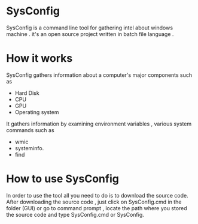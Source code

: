 # SysConfig
SysConfig is a command line tool for gathering intel about windows machine .
it's an open source project written in batch file language .

# How it works 
SysConfig gathers information about a computer's 
major components such as

* Hard Disk
* CPU
* GPU
* Operating system

It gathers information by examining environment variables , various system 
commands such as

* wmic
* systeminfo. 
* find

# How to use SysConfig
In order to use the tool all you need to do is to download the source code.
After downloading the source code , just click on SysConfig.cmd
in the folder (GUI) or go to command prompt , locate the path where you stored the 
source code and type SysConfig.cmd or SysConfig.

